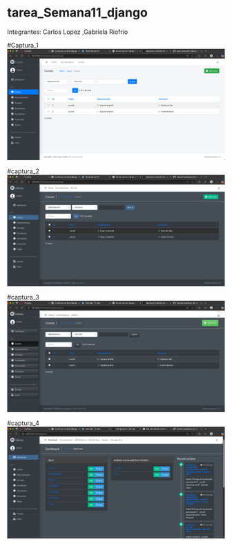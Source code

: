 # tarea_Semana11_django

Integrantes: Carlos Lopez ,Gabriela Riofrio


#Captura_1
![alt text](image.png)

#captura_2
![alt text](image-1.png)

#captura_3
![alt text](image-2.png)

#captura_4
![alt text](image-3.png)
